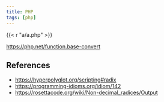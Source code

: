 ```yaml
---
title: PHP
tags: [php]
---
```


{{< r "a/a.php" >}}

<https://php.net/function.base-convert>

## References

- <https://hyperpolyglot.org/scripting#radix>
- <https://programming-idioms.org/idiom/142>
- <https://rosettacode.org/wiki/Non-decimal_radices/Output>
